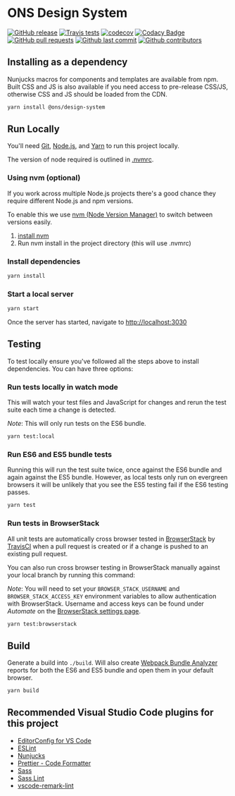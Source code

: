 # ONS Design System

[![GitHub release](https://img.shields.io/github/release/ONSdigital/pattern-library-v2.svg)](https://github.com/ONSdigital/pattern-library-v2/releases)
[![Travis tests](https://img.shields.io/travis/ONSdigital/pattern-library-v2.svg)](https://travis-ci.org/ONSdigital/pattern-library-v2)
[![codecov](https://codecov.io/gh/ONSdigital/pattern-library-v2/branch/master/graph/badge.svg)](https://codecov.io/gh/ONSdigital/pattern-library-v2)
[![Codacy Badge](https://api.codacy.com/project/badge/Grade/2342bc8edef44c17beab2b5fe244d7f1)](https://www.codacy.com/app/bameyrick/pattern-library-v2)
[![GitHub pull requests](https://img.shields.io/github/issues-pr-raw/ONSdigital/pattern-library-v2.svg)](https://github.com/ONSdigital/pattern-library-v2/pulls)
[![Github last commit](https://img.shields.io/github/last-commit/ONSdigital/pattern-library-v2.svg)](https://github.com/ONSdigital/pattern-library-v2/commits)
[![Github contributors](https://img.shields.io/github/contributors/ONSdigital/pattern-library-v2.svg)](https://github.com/ONSdigital/pattern-library-v2/graphs/contributors)

## Installing as a dependency

Nunjucks macros for components and templates are available from npm. Built CSS and JS is also available if you need access to pre-release CSS/JS, otherwise CSS and JS should be loaded from the CDN.

```bash
yarn install @ons/design-system
```

## Run Locally

You'll need [Git](https://help.github.com/articles/set-up-git/), [Node.js](https://nodejs.org/en/), and [Yarn](https://yarnpkg.com/en/docs/getting-started) to run this project locally.

The version of node required is outlined in [.nvmrc](./.nvmrc).

### Using nvm (optional)

If you work across multiple Node.js projects there's a good chance they require different Node.js and npm versions.

To enable this we use [nvm (Node Version Manager)](https://github.com/creationix/nvm) to switch between versions easily.

1. [install nvm](https://github.com/creationix/nvm#installation)
2. Run nvm install in the project directory (this will use .nvmrc)

### Install dependencies

```bash
yarn install
```

### Start a local server

```bash
yarn start
```

Once the server has started, navigate to <http://localhost:3030>

## Testing

To test locally ensure you've followed all the steps above to install dependencies. You can have three options:

### Run tests locally in watch mode

This will watch your test files and JavaScript for changes and rerun the test suite each time a change is detected.

_Note_: This will only run tests on the ES6 bundle.

```bash
yarn test:local
```

### Run ES6 and ES5 bundle tests

Running this will run the test suite twice, once against the ES6 bundle and again against the ES5 bundle. However, as local tests only run on evergreen browsers it will be unlikely that you see the ES5 testing fail if the ES6 testing passes.

```bash
yarn test
```

### Run tests in BrowserStack

All unit tests are automatically cross browser tested in [BrowserStack](https://www.browserstack.com) by [TravisCI](https://travis-ci.org/ONSdigital/pattern-library-v2) when a pull request is created or if a change is pushed to an existing pull request.

You can also run cross browser testing in BrowserStack manually against your local branch by running this command:

_Note_: You will need to set your `BROWSER_STACK_USERNAME` and `BROWSER_STACK_ACCESS_KEY` environment variables to allow authentication with BrowserStack. Username and access keys can be found under _Automate_ on the [BrowserStack settings page](https://www.browserstack.com/accounts/settings).

```bash
yarn test:browserstack
```

## Build

Generate a build into `./build`. Will also create [Webpack Bundle Analyzer](https://github.com/webpack-contrib/webpack-bundle-analyzer) reports for both the ES6 and ES5 bundle and open them in your default browser.

```bash
yarn build
```

## Recommended Visual Studio Code plugins for this project

- [EditorConfig for VS Code](https://marketplace.visualstudio.com/items?itemName=EditorConfig.EditorConfig)
- [ESLint](https://marketplace.visualstudio.com/items?itemName=dbaeumer.vscode-eslint)
- [Nunjucks](https://marketplace.visualstudio.com/items?itemName=ronnidc.nunjucks)
- [Prettier - Code Formatter](https://marketplace.visualstudio.com/items?itemName=esbenp.prettier-vscode)
- [Sass](https://marketplace.visualstudio.com/items?itemName=robinbentley.sass-indented)
- [Sass Lint](https://marketplace.visualstudio.com/items?itemName=glen-84.sass-lint)
- [vscode-remark-lint](https://marketplace.visualstudio.com/items?itemName=drewbourne.vscode-remark-lint)
